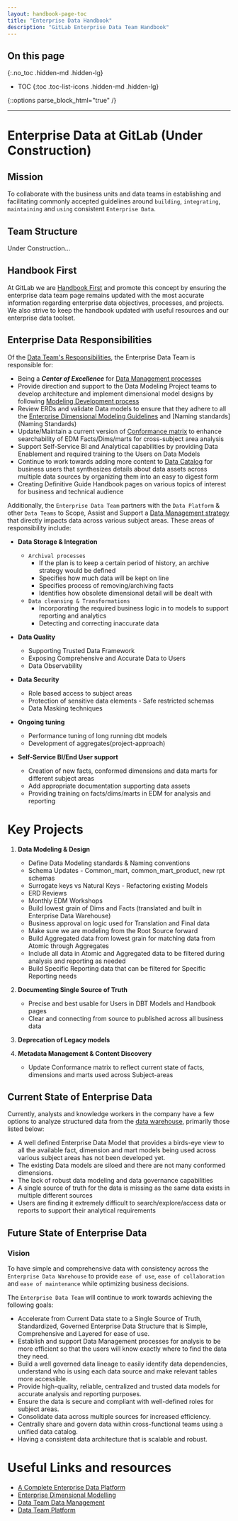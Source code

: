 ```yaml
---
layout: handbook-page-toc
title: "Enterprise Data Handbook"
description: "GitLab Enterprise Data Team Handbook"
---
```


## On this page 
{:.no_toc .hidden-md .hidden-lg}

- TOC
{:toc .toc-list-icons .hidden-md .hidden-lg}

{::options parse_block_html="true" /}

----

# Enterprise Data at GitLab (Under Construction)

## Mission

To collaborate with the business units and data teams in establishing and facilitating commonly accepted guidelines around `building`, `integrating`, `maintaining` and `using` consistent `Enterprise Data`.

## Team Structure

Under Construction...

## Handbook First

At GitLab we are [Handbook First](/handbook/handbook-usage/#why-handbook-first) and promote this concept by ensuring the enterprise data team page remains updated with the most accurate information regarding enterprise data objectives, processes, and projects. We also strive to keep the handbook updated with useful resources and our enterprise data toolset. 

## Enterprise Data Responsibilities 

Of the [Data Team's Responsibilities](/handbook/business-technology/data-team/#responsibilities), the Enterprise Data Team is responsible for:

- Being a **_Center of Excellence_** for [Data Management processes](https://about.gitlab.com/handbook/business-technology/data-team/data-management/)
- Provide direction and support to the Data Modeling Project teams to develop architecture and implement dimensional model designs by following [Modeling Development process](https://about.gitlab.com/handbook/business-technology/data-team/platform/edw/#modeling-development-process) 
- Review ERDs and validate Data models to ensure that they adhere to all the [Enterprise Dimensional Modeling Guidelines](https://about.gitlab.com/handbook/business-technology/data-team/platform/edw/#modeling-guidelines) and [Naming standards](Naming Standards)
- Update/Maintain a current version of [Conformance matrix](https://docs.google.com/spreadsheets/d/1j3lHKR29AT1dH_jWeqEwjeO81RAXUfXauIfbZbX_2ME/edit#gid=430467333) to enhance searchability of EDM Facts/Dims/marts for cross-subject area analysis
- Support Self-Service BI and Analytical capabilities by providing Data Enablement and required training to the Users on Data Models
-  Continue to work towards adding more content to [Data Catalog](https://about.gitlab.com/handbook/business-technology/data-team/data-catalog/#data-catalog) for business users that synthesizes details about data assets across multiple data sources by organizing them into an easy to digest form
- Creating Definitive Guide Handbook pages on various topics of interest for business and technical audience

Additionally, the `Enterprise Data Team` partners with the `Data Platform` & other `Data Teams` to Scope, Assist and Support a [Data Management strategy](https://lucid.app/lucidchart/3d662a2c-0025-40eb-a507-07ad21d11214/edit?beaconFlowId=795ADBEB78311025&invitationId=inv_cc970528-711f-44e1-8086-47d450d4400d&page=0_0#) that directly impacts data across various subject areas.  These areas of responsibility include:

  - **Data Storage & Integration**
    - `Archival processes`
      - If the plan is to keep a certain period of history, an archive strategy would be defined
      - Specifies how much data will be kept on line
      - Specifies process of removing/archiving facts
      - Identifies how obsolete dimensional detail will be dealt with
    - `Data cleansing & Transformations`
      - Incorporating the required business logic in to models to support reporting and analytics
      - Detecting and correcting inaccurate data 
  - **Data Quality**
      - Supporting Trusted Data Framework
      - Exposing Comprehensive and Accurate Data to Users
      - Data Observability
        
  - **Data Security**
    - Role based access to subject areas
    - Protection of sensitive data elements  - Safe restricted schemas
    - Data Masking techniques
        
  - **Ongoing tuning**
    - Performance tuning of long running dbt models
    - Development of aggregates(project-approach) 

  - **Self-Service BI/End User support**
    - Creation of new facts, conformed dimensions and data marts for different subject areas
    - Add appropriate documentation supporting data assets
    - Providing training on facts/dims/marts in EDM for analysis and reporting


# Key Projects

1. **Data Modeling & Design**
     - Define Data Modeling standards & Naming conventions
     - Schema Updates - Common_mart, common_mart_product, new rpt schemas
     - Surrogate keys vs Natural Keys - Refactoring existing Models
     - ERD Reviews
     - Monthly EDM Workshops
     - Build lowest grain of Dims and Facts (translated and built in Enterprise Data Warehouse)
     - Business approval on logic used for Translation and Final data
     - Make sure we are modeling from the Root Source forward
     - Build Aggregated data from lowest grain for matching data from Atomic through Aggregates 
     - Include all data in Atomic and Aggregated data to be filtered during analysis and reporting as needed
     - Build Specific Reporting data that can be filtered for Specific Reporting needs

2. **Documenting Single Source of Truth**
     - Precise and best usable for Users in DBT Models and Handbook pages
     - Clear and connecting from source to published across all business data

3. **Deprecation of Legacy models**

4. **Metadata Management & Content Discovery**
     - Update Conformance matrix to reflect current state of facts, dimensions and marts used across Subject-areas


## Current State of Enterprise Data

Currently, analysts and knowledge workers in the company have a few options to analyze structured data from the [data warehouse](https://about.gitlab.com/handbook/business-technology/data-team/platform/#data-warehouse), primarily those listed below:

- A well defined Enterprise Data Model that provides a birds-eye view to all the available fact, dimension and mart models being used across various subject areas has not been developed yet.
- The existing Data models are siloed and there are not many conformed dimensions.
- The lack of robust data modeling and data governance capabilities
- A single source of truth for the data is missing as the same data exists in multiple different sources
- Users are finding it extremely difficult to search/explore/access data or reports to support their analytical requirements


## Future State of Enterprise Data

### Vision

To have simple and comprehensive data with consistency across the `Enterprise Data Warehouse` to provide `ease of use`, `ease of collaboration` and `ease of maintenance` while optimizing business decisions. 

The `Enterprise Data Team` will continue to work towards achieving the following goals:

- Accelerate from Current Data state to a Single Source of Truth, Standardized, Governed Enterprise Data Structure that is Simple, Comprehensive and Layered for ease of use.
- Establish and support Data Management processes for analysis to be more efficient so that the users will know exactly where to find the data they need.
- Build a well governed data lineage to easily identify data dependencies, understand who is using each data source and make relevant tables more accessible.
- Provide high-quality, reliable, centralized and trusted data models for accurate analysis and reporting purposes.
- Ensure the data is secure and compliant with well-defined roles for subject areas.
- Consolidate data across multiple sources for increased efficiency.
- Centrally share and govern data within cross-functional teams using a unified data catalog.
- Having a consistent data architecture that is scalable and robust.


# Useful Links and resources

- [A Complete Enterprise Data Platform](https://about.gitlab.com/handbook/business-technology/data-team/direction/#a-complete-enterprise-data-platform)
- [Enterprise Dimensional Modelling](https://about.gitlab.com/handbook/business-technology/data-team/platform/edw/)
- [Data Team Data Management](https://about.gitlab.com/handbook/business-technology/data-team/data-management/)
- [Data Team Platform](https://about.gitlab.com/handbook/business-technology/data-team/platform/)


